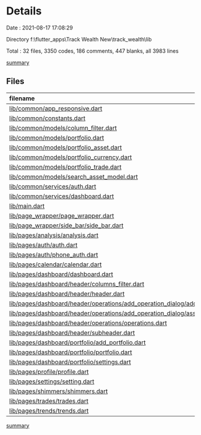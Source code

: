 # Details

Date : 2021-08-17 17:08:29

Directory f:\flutter_apps\Track Wealth New\track_wealth\lib

Total : 32 files,  3350 codes, 186 comments, 447 blanks, all 3983 lines

[summary](results.md)

## Files
| filename | language | code | comment | blank | total |
| :--- | :--- | ---: | ---: | ---: | ---: |
| [lib/common/app_responsive.dart](/lib/common/app_responsive.dart) | Dart | 6 | 0 | 2 | 8 |
| [lib/common/constants.dart](/lib/common/constants.dart) | Dart | 202 | 32 | 33 | 267 |
| [lib/common/models/column_filter.dart](/lib/common/models/column_filter.dart) | Dart | 29 | 0 | 3 | 32 |
| [lib/common/models/portfolio.dart](/lib/common/models/portfolio.dart) | Dart | 132 | 7 | 29 | 168 |
| [lib/common/models/portfolio_asset.dart](/lib/common/models/portfolio_asset.dart) | Dart | 65 | 1 | 10 | 76 |
| [lib/common/models/portfolio_currency.dart](/lib/common/models/portfolio_currency.dart) | Dart | 34 | 1 | 5 | 40 |
| [lib/common/models/portfolio_trade.dart](/lib/common/models/portfolio_trade.dart) | Dart | 158 | 23 | 18 | 199 |
| [lib/common/models/search_asset_model.dart](/lib/common/models/search_asset_model.dart) | Dart | 91 | 0 | 12 | 103 |
| [lib/common/services/auth.dart](/lib/common/services/auth.dart) | Dart | 114 | 60 | 27 | 201 |
| [lib/common/services/dashboard.dart](/lib/common/services/dashboard.dart) | Dart | 137 | 27 | 44 | 208 |
| [lib/main.dart](/lib/main.dart) | Dart | 135 | 10 | 14 | 159 |
| [lib/page_wrapper/page_wrapper.dart](/lib/page_wrapper/page_wrapper.dart) | Dart | 27 | 0 | 5 | 32 |
| [lib/page_wrapper/side_bar/side_bar.dart](/lib/page_wrapper/side_bar/side_bar.dart) | Dart | 85 | 0 | 11 | 96 |
| [lib/pages/analysis/analysis.dart](/lib/pages/analysis/analysis.dart) | Dart | 17 | 2 | 5 | 24 |
| [lib/pages/auth/auth.dart](/lib/pages/auth/auth.dart) | Dart | 274 | 3 | 16 | 293 |
| [lib/pages/auth/phone_auth.dart](/lib/pages/auth/phone_auth.dart) | Dart | 267 | 0 | 24 | 291 |
| [lib/pages/calendar/calendar.dart](/lib/pages/calendar/calendar.dart) | Dart | 15 | 0 | 3 | 18 |
| [lib/pages/dashboard/dashboard.dart](/lib/pages/dashboard/dashboard.dart) | Dart | 134 | 1 | 17 | 152 |
| [lib/pages/dashboard/header/columns_filter.dart](/lib/pages/dashboard/header/columns_filter.dart) | Dart | 47 | 0 | 7 | 54 |
| [lib/pages/dashboard/header/header.dart](/lib/pages/dashboard/header/header.dart) | Dart | 105 | 2 | 16 | 123 |
| [lib/pages/dashboard/header/operations/add_operation_dialog/add_operation_dialog.dart](/lib/pages/dashboard/header/operations/add_operation_dialog/add_operation_dialog.dart) | Dart | 271 | 11 | 24 | 306 |
| [lib/pages/dashboard/header/operations/add_operation_dialog/asset_search/searchable_dropdown.dart](/lib/pages/dashboard/header/operations/add_operation_dialog/asset_search/searchable_dropdown.dart) | Dart | 81 | 0 | 14 | 95 |
| [lib/pages/dashboard/header/operations/operations.dart](/lib/pages/dashboard/header/operations/operations.dart) | Dart | 120 | 1 | 10 | 131 |
| [lib/pages/dashboard/header/subheader.dart](/lib/pages/dashboard/header/subheader.dart) | Dart | 100 | 1 | 17 | 118 |
| [lib/pages/dashboard/portfolio/add_portfolio.dart](/lib/pages/dashboard/portfolio/add_portfolio.dart) | Dart | 174 | 2 | 17 | 193 |
| [lib/pages/dashboard/portfolio/portfolio.dart](/lib/pages/dashboard/portfolio/portfolio.dart) | Dart | 160 | 1 | 26 | 187 |
| [lib/pages/dashboard/portfolio/settings.dart](/lib/pages/dashboard/portfolio/settings.dart) | Dart | 217 | 1 | 16 | 234 |
| [lib/pages/profile/profile.dart](/lib/pages/profile/profile.dart) | Dart | 35 | 0 | 6 | 41 |
| [lib/pages/settings/setting.dart](/lib/pages/settings/setting.dart) | Dart | 15 | 0 | 3 | 18 |
| [lib/pages/shimmers/shimmers.dart](/lib/pages/shimmers/shimmers.dart) | Dart | 73 | 0 | 7 | 80 |
| [lib/pages/trades/trades.dart](/lib/pages/trades/trades.dart) | Dart | 15 | 0 | 3 | 18 |
| [lib/pages/trends/trends.dart](/lib/pages/trends/trends.dart) | Dart | 15 | 0 | 3 | 18 |

[summary](results.md)